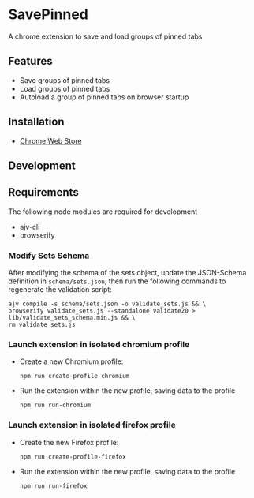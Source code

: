 # SavePinned

A chrome extension to save and load groups of pinned tabs

## Features

- Save groups of pinned tabs
- Load groups of pinned tabs
- Autoload a group of pinned tabs on browser startup

## Installation

- [Chrome Web Store](https://chrome.google.com/webstore/detail/save-pinned-tabs/anmidgajdonkgmmilbccfefkfieajakd)

## Development

## Requirements

The following node modules are required for development

- ajv-cli
- browserify

### Modify Sets Schema

After modifying the schema of the sets object, update the JSON-Schema definition in `schema/sets.json`, then run the following commands to regenerate the validation script:

```
ajv compile -s schema/sets.json -o validate_sets.js && \
browserify validate_sets.js --standalone validate20 > lib/validate_sets_schema.min.js && \
rm validate_sets.js
```

### Launch extension in isolated chromium profile

- Create a new Chromium profile:

  `npm run create-profile-chromium`

- Run the extension within the new profile, saving data to the profile

  `npm run run-chromium`

### Launch extension in isolated firefox profile

- Create the new Firefox profile:

  `npm run create-profile-firefox`

- Run the extension within the new profile, saving data to the profile

  `npm run run-firefox`
